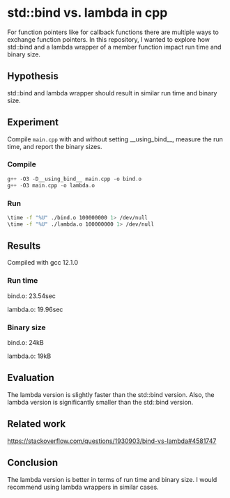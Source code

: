 # std::bind vs. lambda in cpp

For function pointers like for callback functions there are multiple ways to
exchange function pointers. In this repository, I wanted to explore how
std::bind and a lambda wrapper of a member function impact run time and binary
size.

## Hypothesis

std::bind and lambda wrapper should result in similar run time and binary size.

## Experiment

Compile `main.cpp` with and without setting \_\_using\_bind\_\_, measure the run time,
and report the binary sizes.

### Compile

```cpp
g++ -O3 -D__using_bind__ main.cpp -o bind.o
g++ -O3 main.cpp -o lambda.o
```

### Run

```bash
\time -f "%U" ./bind.o 100000000 1> /dev/null
\time -f "%U" ./lambda.o 100000000 1> /dev/null
```

## Results

Compiled with gcc 12.1.0

### Run time

bind.o: 23.54sec

lambda.o: 19.96sec

### Binary size

bind.o: 24kB

lambda.o: 19kB

## Evaluation

The lambda version is slightly faster than the std::bind version. Also, the
lambda version is significantly smaller than the std::bind version.

## Related work

https://stackoverflow.com/questions/1930903/bind-vs-lambda#4581747

## Conclusion

The lambda version is better in terms of run time and binary size. I would
recommend using lambda wrappers in similar cases.
